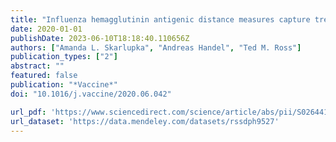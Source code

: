 ```yaml
---
title: "Influenza hemagglutinin antigenic distance measures capture trends in HAI differences and infection outcomes, but are not suitable predictive tools"
date: 2020-01-01
publishDate: 2023-06-10T18:18:40.110656Z
authors: ["Amanda L. Skarlupka", "Andreas Handel", "Ted M. Ross"]
publication_types: ["2"]
abstract: ""
featured: false
publication: "*Vaccine*"
doi: "10.1016/j.vaccine/2020.06.042"

url_pdf: 'https://www.sciencedirect.com/science/article/abs/pii/S0264410X20308288'
url_dataset: 'https://data.mendeley.com/datasets/rssdph9527'
---
```



